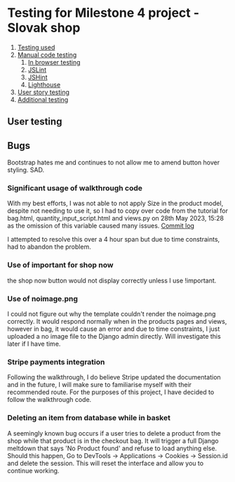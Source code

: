 # Testing for Milestone 4 project - Slovak shop 

1. [Testing used](#testing-used)
2. [Manual code testing](#manual-code-testing)
    1. [In browser testing](#in-browser-testing)
    2. [JSLint](#jslint)
    3. [JSHint](#jshint)
    4. [Lighthouse](#lighthouse)
3. [User story testing](#user-testing)
4. [Additional testing](#additional-testing)


## User testing


## Bugs

Bootstrap hates me and continues to not allow me to amend button hover styling. SAD.

### Significant usage of walkthrough code

With my best efforts, I was not able to not apply Size in the product model, despite not needing to use it, so I had to copy over code from the tutorial for bag.html, quantity_input_script.html and views.py on 28th May 2023, 15:28 as the omission of this variable caused many issues. [Commit log](https://github.com/mutkovicova/milestone-4-project/commit/eb505f3e9d87589e0668ea1bfbc325491253f0a0)

I attempted to resolve this over a 4 hour span but due to time constraints, had to abandon the problem.

### Use of important for shop now

the shop now button would not display correctly unless I use !important. 

### Use of noimage.png

I could not figure out why the template couldn't render the noimage.png correctly. It would respond normally when in the products pages and views, however in bag, it would cause an error and due to time constraints, I just uploaded a no image file to the Django admin directly. Will investigate this later if I have time.

### Stripe payments integration

Following the walkthrough, I do believe Stripe updated the documentation and in the future, I will make sure to familiarise myself with their recommended route. For the purposes of this project, I have decided to follow the walkthrough code.

### Deleting an item from database while in basket

A seemingly known bug occurs if a user tries to delete a product from the shop while that product is in the checkout bag. It will trigger a full Django meltdown that says 'No Product found' and refuse to load anything else. 
Should this happen, Go to DevTools -> Applications -> Cookies -> Session.id and delete the session. This will reset the interface and allow you to continue working.